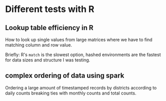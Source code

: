# Different tests with R

## Lookup table efficiency in R

How to look up single values from large matrices where we have to
find matching column and row value.

Briefly: R's `match` is the slowest option, hashed environments are
the fastest for data sizes and structure I was testing.


## complex ordering of data using spark

Ordering a large amount of timestamped records by districts according
to daily counts breaking ties with monthly counts and total counts.

